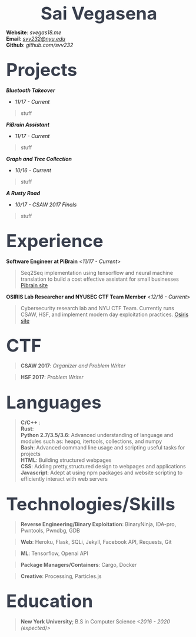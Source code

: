 <b> <font size="36" color="393f4d"> <center>Sai Vegasena</center> </font></b>

**Website**: *svegas18.me* <br />
**Email**:   *svv232@nyu.edu* <br />
**Github**:  *github.com/svv232* <br />

<font size ="12" color="393f4d">Projects </font>
-----------------------------------------
***Bluetooth Takeover***
* *11/17 - Current*
> stuff

***PiBrain Assistant***
* *11/17 - Current*
> stuff

***Graph and Tree Collection*** 
* *10/16 - Current*
> stuff

***A Rusty Road***
* *10/17 - CSAW 2017 Finals*
> stuff

<font size = "12" color="393f4d">Experience</font>
------------------------------------------
**Software Engineer at PiBrain**    <*11/17 - Current*> 
> Seq2Seq implementation using tensorflow and neural machine translation to build a cost effective assistant for small businesses  [Pibrain site](www.pibrain.io)

**OSIRIS Lab Researcher and NYUSEC CTF Team Member**   <*12/16 - Current*>
> Cybersecurity research lab and NYU CTF Team. Currently runs CSAW, HSF, and implement modern day exploitation practices.  [Osiris site](https://osiris.cyber.nyu.edu/index.php/nyusec/)

<font size = "12" color="393f4d">CTF</font>
----------------------------------
> **CSAW 2017**: *Organizer and Problem Writer*

> **HSF 2017**: *Problem Writer*

<font size = "12" color="393f4d">Languages</font>
----------------------------------------
> **C/C++** : <br />
> **Rust**: <br />
> **Python 2.7/3.5/3.6**: Advanced understanding of language and modules such as: heapq, itertools, collections, and numpy <br />
> **Bash**: Advanced command line usage and scripting useful tasks for projects <br />
> **HTML**: Building structured webpages<br />
> **CSS**: Adding pretty,structured design to webpages and applications<br />
> **Javascript**: Adept at using npm packages and website scripting to efficiently interact with web servers <br />

<font size = "12" color="393f4d">Technologies/Skills</font>
---------------------------------------------------

> **Reverse Engineering/Binary Exploitation**: BinaryNinja, IDA-pro, Pwntools, 
 Pwndbg, GDB

> **Web**: Heroku, Flask, SQLi, Jekyll, Facebook API, Requests, Git 

> **ML**: Tensorflow, Openai API

> **Package Managers/Containers**: Cargo, Docker

> **Creative**: Processing, Particles.js

<font size = "12" color="393f4d">Education</font>
-------------------------------------------
> **New York University**;  B.S in Computer Science     *<2016 - 2020 (expected)>*
